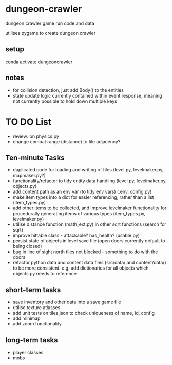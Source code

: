 # dungeon-crawler
dungeon crawler game run code and data

utilises pygame to create dungeon crawler

## setup

conda activate dungeoncrawler

## notes

- for collision detection, just add Body() to the entities
- state update logic currently contained within event response, meaning not currently possible to hold down multiple keys


# TO DO List
- review: on physics.py
- change combat range (distance) to tile adjacency?

## Ten-minute Tasks
- duplicated code for loading and writing of files (level.py, levelmaker.py, mapmaker.py?)
- functionality/refactor to tidy entity data handling (level.py, levelmaker.py, objects.py)
- add content path as an env var (to tidy env vars) (.env, config.py)
- make item types into a dict for easier referencing, rather than a list (item_types.py)
- add other items to be collected, and improve levelmaker functionality for procedurally generating items of various types (item_types.py, levelmaker.py)
- utilise distance function (math_ext.py) in other sqrt functions (search for sqrt)
- improve hittable class - attackable? has_health? (usable.py)
- persist state of objects in level save file (open doors currently default to being closed)
- bug in line of sight north tiles not blocked - something to do with the doors
- refactor python data and content data files (src/data/ and content/data/) to be more consistent. e.g. add dictionaries for all objects which objects.py needs to reference

## short-term tasks
- save inventory and other data into a save game file
- utilise texture atlasses
- add unit tests on tiles.json to check uniqueness of name, id, config
- add minimap
- add zoom functionality

## long-term tasks
- player classes
- mobs